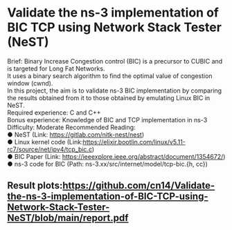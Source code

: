 # Validate the ns-3 implementation of BIC TCP using Network Stack Tester (NeST)

Brief: ​Binary Increase Congestion control (BIC) is a precursor to CUBIC and is targeted for
Long Fat Networks.    
It uses a binary search algorithm to find the optimal value of congestion
window (​cwnd​).   
In this project, the aim is to validate ns-3 BIC implementation by comparing
the results obtained from it to those obtained by emulating Linux BIC in NeST.   
Required experience:​ C and C++   
Bonus experience:​ Knowledge of BIC and TCP implementation in ns-3   
Difficulty:​ Moderate
Recommended Reading:   
● NeST (Link: ​https://gitlab.com/nitk-nest/nest​)    
● Linux kernel code (Link:https://elixir.bootlin.com/linux/v5.11-rc7/source/net/ipv4/tcp_bic.c​)   
● BIC Paper (Link: ​https://ieeexplore.ieee.org/abstract/document/1354672/​)   
● ns-3 code for BIC (Path: ns-3.xx/src/internet/model/tcp-bic.{h, cc})   


## Result plots:https://github.com/cn14/Validate-the-ns-3-implementation-of-BIC-TCP-using-Network-Stack-Tester-NeST/blob/main/report.pdf
